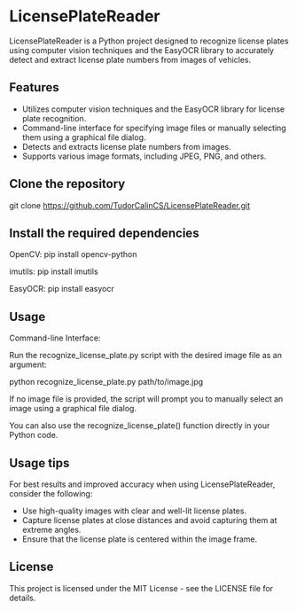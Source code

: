 # LicensePlateReader

LicensePlateReader is a Python project designed to recognize license plates using computer vision techniques and the EasyOCR library to accurately detect and extract license plate numbers from images of vehicles.

## Features

- Utilizes computer vision techniques and the EasyOCR library for license plate recognition.
- Command-line interface for specifying image files or manually selecting them using a graphical file dialog.
- Detects and extracts license plate numbers from images.
- Supports various image formats, including JPEG, PNG, and others.

## Clone the repository

git clone https://github.com/TudorCalinCS/LicensePlateReader.git

## Install the required dependencies

OpenCV:
pip install opencv-python

imutils:
pip install imutils

EasyOCR:
pip install easyocr

## Usage

Command-line Interface:

Run the recognize_license_plate.py script with the desired image file as an argument:

python recognize_license_plate.py path/to/image.jpg

If no image file is provided, the script will prompt you to manually select an image using a graphical file dialog.

You can also use the recognize_license_plate() function directly in your Python code.

## Usage tips

For best results and improved accuracy when using LicensePlateReader, consider the following:

- Use high-quality images with clear and well-lit license plates.
- Capture license plates at close distances and avoid capturing them at extreme angles.
- Ensure that the license plate is centered within the image frame.

## License

This project is licensed under the MIT License - see the LICENSE file for details.
